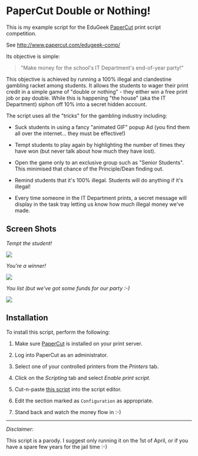 # PaperCut Double or Nothing! #

This is my example script for the EduGeek [PaperCut](http://www.papercut.com/) 
print script competition.

See http://www.papercut.com/edugeek-comp/

Its objective is simple:

>
>   "Make money for the school's IT Department's end-of-year party!"
>

This objective is achieved by running a 100% illegal and clandestine gambling 
racket among students.  It allows the students to wager their print credit in 
a simple game of "double or nothing" - they either win a free print job or 
pay double. While this is happening "the house" (aka the IT Department) 
siphon off 10% into a secret hidden account.

The script uses all the "tricks" for the gambling industry including:

* Suck students in using a fancy "animated GIF" popup Ad (you find them 
  all over the internet... they must be effective!)

* Tempt students to play again by highlighting the number of times they 
  have won (but never talk about how much they have lost).

* Open the game only to an exclusive group such as "Senior Students".  
  This minimised that chance of the Principle/Dean finding out.

* Remind students that it's 100% illegal. Students will do anything if 
  it's illegal!

* Every time someone in the IT Department prints, a secret message will 
  display in the task tray letting us know how much illegal money we've 
  made.

## Screen Shots

*Tempt the student!*

<img src="https://raw.github.com/codedance/papercut-double-or-nothing/master/images/screen-shot-1.png" />

*You're a winner!*

<img src="https://raw.github.com/codedance/papercut-double-or-nothing/master/images/screen-shot-2.png" />

*You list (but we've got some funds for our party :-)*

<img src="https://raw.github.com/codedance/papercut-double-or-nothing/master/images/screen-shot-3.png" />


## Installation

To install this script, perform the following:

1. Make sure [PaperCut](http://www.papercut.com/download/ng/) is installed 
   on your print server.

2. Log into PaperCut as an administrator.

3. Select one of your controlled printers from the *Printers* tab.

4. Click on the *Scripting* tab and select *Enable print script*.

5. Cut-n-paste [this script](https://github.com/codedance/papercut-double-or-nothing/blob/master/papercut-double-or-nothing.js) into the script editor.

6. Edit the section marked as ```Configuration``` as appropriate.

7. Stand back and watch the money flow in :-)

----
*Disclaimer:*

This script is a parody. I suggest only running it on the 1st of April, or if
you have a spare few years for the jail time :-)



